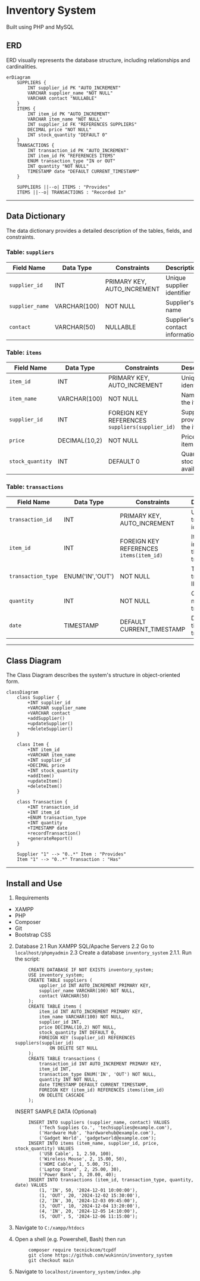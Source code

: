 # Inventory System

Built using PHP and MySQL

## ERD

ERD visually represents the database structure, including relationships and cardinalities.

```mermaid
erDiagram
    SUPPLIERS {
        INT supplier_id PK "AUTO_INCREMENT"
        VARCHAR supplier_name "NOT NULL"
        VARCHAR contact "NULLABLE"
    }
    ITEMS {
        INT item_id PK "AUTO_INCREMENT"
        VARCHAR item_name "NOT NULL"
        INT supplier_id FK "REFERENCES SUPPLIERS"
        DECIMAL price "NOT NULL"
        INT stock_quantity "DEFAULT 0"
    }
    TRANSACTIONS {
        INT transaction_id PK "AUTO_INCREMENT"
        INT item_id FK "REFERENCES ITEMS"
        ENUM transaction_type "IN or OUT"
        INT quantity "NOT NULL"
        TIMESTAMP date "DEFAULT CURRENT_TIMESTAMP"
    }
    
    SUPPLIERS ||--o| ITEMS : "Provides"
    ITEMS ||--o| TRANSACTIONS : "Recorded In"
```

---

## Data Dictionary

The data dictionary provides a detailed description of the tables, fields, and constraints.

### **Table: `suppliers`**
| Field Name     | Data Type       | Constraints           | Description                     |
|----------------|-----------------|-----------------------|---------------------------------|
| `supplier_id`  | INT             | PRIMARY KEY, AUTO_INCREMENT | Unique supplier identifier      |
| `supplier_name`| VARCHAR(100)    | NOT NULL              | Supplier's name                 |
| `contact`      | VARCHAR(50)     | NULLABLE              | Supplier's contact information  |

### **Table: `items`**
| Field Name        | Data Type       | Constraints                 | Description                       |
|-------------------|-----------------|-----------------------------|-----------------------------------|
| `item_id`         | INT             | PRIMARY KEY, AUTO_INCREMENT | Unique item identifier            |
| `item_name`       | VARCHAR(100)    | NOT NULL                    | Name of the item                  |
| `supplier_id`     | INT             | FOREIGN KEY REFERENCES `suppliers(supplier_id)` | Supplier providing the item       |
| `price`           | DECIMAL(10,2)   | NOT NULL                    | Price per item                    |
| `stock_quantity`  | INT             | DEFAULT 0                   | Quantity of stock available       |

### **Table: `transactions`**
| Field Name         | Data Type       | Constraints                 | Description                       |
|--------------------|-----------------|-----------------------------|-----------------------------------|
| `transaction_id`   | INT             | PRIMARY KEY, AUTO_INCREMENT | Unique transaction identifier     |
| `item_id`          | INT             | FOREIGN KEY REFERENCES `items(item_id)` | Item involved in the transaction  |
| `transaction_type` | ENUM('IN','OUT')| NOT NULL                    | Type of transaction: IN or OUT    |
| `quantity`         | INT             | NOT NULL                    | Quantity moved in transaction     |
| `date`             | TIMESTAMP       | DEFAULT CURRENT_TIMESTAMP   | Date and time of transaction      |

---

## Class Diagram

The Class Diagram describes the system's structure in object-oriented form. 

```mermaid
classDiagram
    class Supplier {
        +INT supplier_id
        +VARCHAR supplier_name
        +VARCHAR contact
        +addSupplier()
        +updateSupplier()
        +deleteSupplier()
    }

    class Item {
        +INT item_id
        +VARCHAR item_name
        +INT supplier_id
        +DECIMAL price
        +INT stock_quantity
        +addItem()
        +updateItem()
        +deleteItem()
    }

    class Transaction {
        +INT transaction_id
        +INT item_id
        +ENUM transaction_type
        +INT quantity
        +TIMESTAMP date
        +recordTransaction()
        +generateReport()
    }

    Supplier "1" --> "0..*" Item : "Provides"
    Item "1" --> "0..*" Transaction : "Has"
```

---

## Install and Use

1. Requirements

- XAMPP
- PHP
- Composer
- Git
- Bootstrap CSS

2. Database
    2.1 Run XAMPP SQL/Apache Servers
    2.2 Go to `localhost/phpmyadmin`
    2.3 Create a database `inventory_system`
        2.1.1. Run the script:

            CREATE DATABASE IF NOT EXISTS inventory_system;
            USE inventory_system;
            CREATE TABLE suppliers (
                upplier_id INT AUTO_INCREMENT PRIMARY KEY,
                supplier_name VARCHAR(100) NOT NULL,
                contact VARCHAR(50)
            );
            CREATE TABLE items (
                item_id INT AUTO_INCREMENT PRIMARY KEY,
                item_name VARCHAR(100) NOT NULL,
                supplier_id INT,
                price DECIMAL(10,2) NOT NULL,
                stock_quantity INT DEFAULT 0,
                FOREIGN KEY (supplier_id) REFERENCES suppliers(supplier_id)
                    ON DELETE SET NULL
            );
            CREATE TABLE transactions (
                transaction_id INT AUTO_INCREMENT PRIMARY KEY,
                item_id INT,
                transaction_type ENUM('IN', 'OUT') NOT NULL,
                quantity INT NOT NULL,
                date TIMESTAMP DEFAULT CURRENT_TIMESTAMP,
                FOREIGN KEY (item_id) REFERENCES items(item_id)
                ON DELETE CASCADE
            );

   INSERT SAMPLE DATA (Optional)

            INSERT INTO suppliers (supplier_name, contact) VALUES
                ('Tech Supplies Co.', 'techsupplies@example.com'),
                ('Hardware Hub', 'hardwarehub@example.com'),
                ('Gadget World', 'gadgetworld@example.com');
            INSERT INTO items (item_name, supplier_id, price, stock_quantity) VALUES
                ('USB Cable', 1, 2.50, 100),
                ('Wireless Mouse', 2, 15.00, 50),
                ('HDMI Cable', 1, 5.00, 75),
                ('Laptop Stand', 2, 25.00, 30),
                ('Power Bank', 3, 20.00, 40);
            INSERT INTO transactions (item_id, transaction_type, quantity, date) VALUES
                (1, 'IN', 50, '2024-12-01 10:00:00'),
                (1, 'OUT', 20, '2024-12-02 15:30:00'),
                (2, 'IN', 30, '2024-12-03 09:45:00'),
                (3, 'OUT', 10, '2024-12-04 13:20:00'),
                (4, 'IN', 20, '2024-12-05 14:10:00'),
                (5, 'OUT', 5, '2024-12-06 11:15:00');

4. Navigate to `C:/xampp/htdocs`

6. Open a shell (e.g. Powershell, Bash) then run

            composer require tecnickcom/tcpdf
            git clone https://github.com/wukinnin/inventory_system
            git checkout main

8. Navigate to `localhost/inventory_system/index.php`

